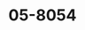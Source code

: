 ---
templateKey: product-page
title: 05-8054
images:
    - alt: 05-8054 image
      image: "/img/05-8054.jpg"
category: Outdoor
subcategory: Pared
serie: Odin
description: Arbotante ODIN, Soquet GU10. Acabado blanco -01, gris-03 y grafito -04
material: Aluminio + Cristal Templado
consumption: Max 35W
voltage: 127V
ip: IP54
dataSheet: /img/05-8054.pdf
---